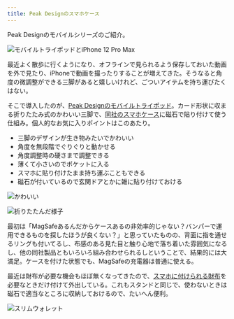 ```yaml
---
title: Peak Designのスマホケース
---
```

Peak Designのモバイルシリーズのご紹介。

![](https://lh4.googleusercontent.com/uxVfKXJjneKzq-9U_DtFUJy1ERhs2tHz_3pQlYovF8F6K51TPp5Nb6ZWxpiK8IxRoD1fgdQBHZE85pY7I47h1jzgXb60vDCp0n4smd_7kKONwCop30fRGiySJqwg0idbkYm2htFKUrMFE48CbTdtelAYPZ5vQkk4gQftBofGWEjYQ8Il5jQfWT5fwwFV "モバイルトライポッドとiPhone 12 Pro Max")

最近よく散歩に行くようになり、オフラインで見られるよう保存しておいた動画を外で見たり、iPhoneで動画を撮ったりすることが増えてきた。そうなると角度の微調整ができる三脚があると嬉しいけれど、ごついアイテムを持ち運びたくはない。

そこで導入したのが、[Peak Designのモバイルトライポッド](https://www.amazon.co.jp/dp/B09FRZPLL3)。カード形状に収まる折りたたみ式のかわいい三脚で、[同社のスマホケース](https://www.amazon.co.jp/dp/B09FP3HP7Z?)に磁石で貼り付けて使う仕組み。個人的なお気に入りポイントはこのあたり。

*   三脚のデザインが生き物みたいでかわいい
*   角度を無段階でぐりぐりと動かせる
*   角度調整時の硬さまで調整できる
*   薄くて小さいのでポケットに入る
*   スマホに貼り付けたまま持ち運ぶこともできる
*   磁石が付いているので玄関ドアとかに雑に貼り付けておける

![](https://lh4.googleusercontent.com/k8OPgTOH63hAvmhXP8csNJ6RmjEoDo6__ocHEoHguydv2UjWwNqEAtS8uNL6-iv9XAWlbrA1PsfDMSXfTUt5ItcWI-j_bY7eUlJRbctwvDVrxHe8BhZ6zN3fNpgfvi84z0X0a4d8qE9ikeSmTomsUO7GrsVjN6V3_wpLDlrbeNUOgYtniHeuhct5MfUy "かわいい")

![](https://lh5.googleusercontent.com/3S5mqzIm29nj9dcVd1X1kynWhtOqa2EHKr0-MHkj5mXfmMOA17eDNOK3hUeKQDu4mGqkpqZPqvaUd9mq545AkdonDC-C8LqAxKm7b1Ah2S9-DMJtdNAqpwwcMu4e8OCzcfWnwuo3HR6onhwq1NgdnhoE0Rhs3-CEC2qlovjiOC025uZ7j6Z6Dx9q9tf6 "折りたたんだ様子")

最初は「MagSafeあるんだからケースあるの非効率的じゃない？バンパーで運用できるものを探したほうが良くない？」と思っていたものの、背面に指を通せるリングも付いてるし、布感のある見た目と触り心地で落ち着いた雰囲気になるし、他の同社製品ともいろいろ組み合わせられるしということで、結果的には大満足。ケースを付けた状態でも、MagSafeの充電器は普通に使える。

最近は財布が必要な機会もほぼ無くなってきたので、[スマホに付けられる財布](https://www.amazon.co.jp/dp/B09FSGW671)を必要なときだけ付けて外出している。これもスタンドと同じで、使わないときは磁石で適当なところに収納しておけるので、たいへん便利。

![](https://lh5.googleusercontent.com/qck_0Vc8_igu4d1oaZZEAww-UmO2iyG8tjXUR6UDagizpBZUwcsgUAcE3SX6CF_7Rj0J5s3CUuWDqN0zHoXIjiGGxodeDjo_fuCRFUHblFSto9sUf9_yefiNSCpYRTyorkhMCTz65oglg4BKHTGM-U9l_E6_N91xKWOKQHUfUvSs53cJ91y1CmPIsaH- "スリムウォレット")
